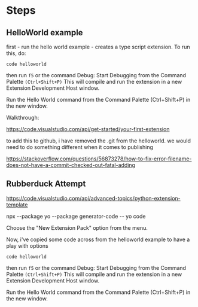 # Steps

## HelloWorld example

first - run the hello world example - creates a type script extension. To run this, do:

```
code helloworld
```
then run `f5` or the command Debug: Start Debugging from the Command Palette `(Ctrl+Shift+P)` This will compile and run the extension in a new Extension Development Host window.

Run the Hello World command from the Command Palette (Ctrl+Shift+P) in the new window.

Walkthrough:

https://code.visualstudio.com/api/get-started/your-first-extension

to add this to github, i have removed the .git from the helloworld. we would need to do something different when it comes to publishing

https://stackoverflow.com/questions/56873278/how-to-fix-error-filename-does-not-have-a-commit-checked-out-fatal-adding

## Rubberduck Attempt

https://code.visualstudio.com/api/advanced-topics/python-extension-template

npx --package yo --package generator-code -- yo code

Choose the "New Extension Pack" option from the menu.

Now, i've copied some code across from the helloworld example to have a play with options


```
code helloworld
```
then run `f5` or the command Debug: Start Debugging from the Command Palette `(Ctrl+Shift+P)` This will compile and run the extension in a new Extension Development Host window.

Run the Hello World command from the Command Palette (Ctrl+Shift+P) in the new window.
